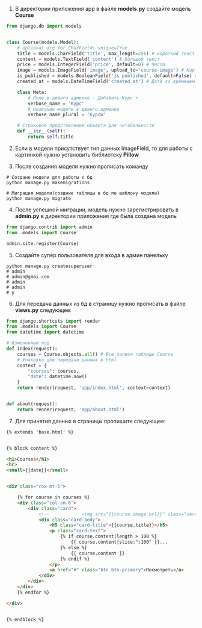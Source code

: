 1. В директории приложения app в файле **models.py** создайте модель **Course**

```python
from django.db import models


class Course(models.Model):
    # optional arg for CharField: unique=True
    title = models.CharField('title', max_length=256) # короткий текст
    content = models.TextField('content') # большой текст
    price = models.IntegerField('price', default=0) # Числа
    image = models.ImageField('image', upload_to='course-image') # Картинки
    is_published = models.BooleanField('is published', default=False) # Буленова значение
    created_at = models.DateTimeField('created at') # Дата со временем

    class Meta:
        # Поле в джанго админке - Добавить Курс +
        verbose_name = 'Курс'
        # Название модели в джанго админке
        verbose_name_plural = 'Курсы'

    # Строковое представление объекта для читабельности 
    def __str__(self):
        return self.title
```


2. Если в модели присутствует тип данных ImageField, то для работы с картинкой нужно установить библиотеку **Pillow**


3. После создания модели нужно прописать команду
```
# Создане модели для работы с бд
python manage.py makemigrations

# Миграция модели(создние таблицы в бд по шаблону модели)
python manage.py migrate
```

4. После успешной миграции, модель нужно зарегистрировать в **admin.py** в директории приложения где была создана модель
```python
from django.contrib import admin
from .models import Course

admin.site.register(Course)
```

5. Создайте супер пользователя для входа в админ панельку
```
python manage.py createsuperuser
# admin
# admin@gmai.com
# admin
# admin
# y
```

6. Для передача данных из бд в страницу нужно прописать в файле **views.py** следующее:
```python
from django.shortcuts import render
from .models import Course
from datetime import datetime

# Измененный код
def index(request):
    courses = Course.objects.all() # Все записи таблицы Course
    # Упаковка для передачи данных в html
    context = {
        "courses": courses,
        "date": datetime.now()
    }
    return render(request, 'app/index.html', context=context)


def about(request):
    return render(request, 'app/about.html')

```

7. Для принятия данных в страницы пропишите следующее:
```html
{% extends 'base.html' %}


{% block content %}

<h1>Courses</h1>
<hr>
<small>{{date}}</small>


<div class="row mt-5">

    {% for course in courses %}
    <div class="col-sm-6">
        <div class="card">
            <!--            <img src="{{course.image.url}}" class="card-img-top " alt="...">-->
            <div class="card-body">
                <h5 class="card-title">{{course.title}}</h5>
                <p class="card-text">
                    {% if course.content|length > 100 %}
                        {{ course.content|slice:":100" }}...
                    {% else %}
                        {{ course.content }}
                    {% endif %}
                </p>
                <a href="#" class="btn btn-primary">Посмотреть</a>
            </div>
        </div>
    </div>
    {% endfor %}

</div>


{% endblock %}
```

